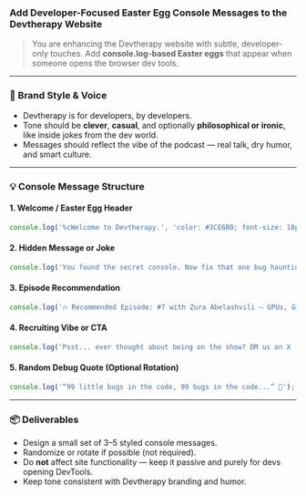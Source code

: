 ### Add Developer-Focused Easter Egg Console Messages to the Devtherapy Website

> You are enhancing the Devtherapy website with subtle, developer-only touches.
> Add **console.log-based Easter eggs** that appear when someone opens the browser dev tools.

---

### 🧠 Brand Style & Voice

- Devtherapy is for developers, by developers.
- Tone should be **clever**, **casual**, and optionally **philosophical or ironic**, like inside jokes from the dev world.
- Messages should reflect the vibe of the podcast — real talk, dry humor, and smart culture.

---

### 💡 Console Message Structure

#### 1. **Welcome / Easter Egg Header**

```js
console.log('%cWelcome to Devtherapy.', 'color: #3CE6B0; font-size: 18px; font-weight: bold;');
```

#### 2. **Hidden Message or Joke**

```js
console.log('You found the secret console. Now fix that one bug haunting your dreams.');
```

#### 3. **Episode Recommendation**

```js
console.log('🔥 Recommended Episode: #7 with Zura Abelashvili – GPUs, GTA VI, and Ray Tracing.');
```

#### 4. **Recruiting Vibe or CTA**

```js
console.log('Psst... ever thought about being on the show? DM us on X (@devtherapy_io)');
```

#### 5. **Random Debug Quote (Optional Rotation)**

```js
console.log('“99 little bugs in the code, 99 bugs in the code...” 🎵');
```

---

### 📦 Deliverables

- Design a small set of 3–5 styled console messages.
- Randomize or rotate if possible (not required).
- Do **not** affect site functionality — keep it passive and purely for devs opening DevTools.
- Keep tone consistent with Devtherapy branding and humor.
